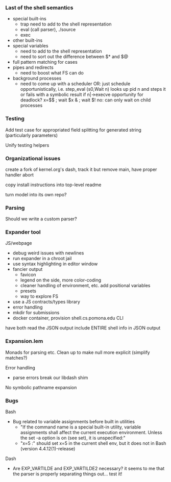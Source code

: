 ### Last of the shell semantics

- special built-ins
  + trap
    need to add to the shell representation
  + eval (call parser), ./source
  + exec
- other built-ins
- special variables
  + need to add to the shell representation
  + need to sort out the difference between $* and $@
- full pattern matching for cases
- pipes and redirects
  + need to boost what FS can do
- background processes
  + need to come up with a scheduler
    OR: just schedule opportunistically, i.e.
        step_eval (s0,Wait n) looks up pid n and steps it
           or fails with a symbolic result if n|->execve
        opportunity for deadlock?
          x=$$ ; wait $x & ; wait $!
          no: can only wait on child processes

### Testing

Add test case for appropriated field splitting for generated string (particularly parameters)

Unify testing helpers

### Organizational issues

create a fork of kernel.org's dash, track it
but remove main, have proper handler abort

copy install instructions into top-level readme

turn model into its own repo?

### Parsing

Should we write a custom parser?

### Expander tool

JS/webpage
  + debug weird issues with newlines
  + run expander in a chroot jail
  + use syntax highlighting in editor window
  + fancier output
    - favicon
    - legend on the side, more color-coding
    - cleaner handling of environment, etc.
      add positional variables
    - presets
    - way to explore FS
  + use a JS contracts/types library 
  + error handling
  + mkdir for submissions
  + docker container, provision shell.cs.pomona.edu
CLI

have both read the JSON output
  include ENTIRE shell info in JSON output

### Expansion.lem

Monads for parsing etc.
Clean up to make null more explicit (simplify matches?)

Error handling
  - parse errors break our libdash shim

No symbolic pathname expansion

### Bugs

Bash
  - Bug related to variable assignments before built in utilities
    - "If the command name is a special built-in utility, variable assignments shall affect the current execution environment. Unless the set -a option is on (see set), it is unspecified:"
    - "x=5 :" should set x=5 in the current shell env, but it does not in Bash (version 4.4.12(1)-release)

Dash
  - Are EXP_VARTILDE and EXP_VARTILDE2 necessary? 
    it seems to me that the parser is properly separating things out...
    test it!
